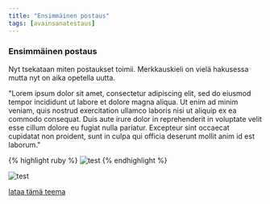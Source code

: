```yaml
---
title: "Ensimmäinen postaus"
tags: [avainsanatestaus]
---
```



### Ensimmäinen postaus
Nyt tsekataan miten postaukset toimii. Merkkauskieli on vielä hakusessa mutta nyt on aika opetella uutta.

"Lorem ipsum dolor sit amet, consectetur adipiscing elit, sed do eiusmod tempor incididunt ut labore et dolore magna aliqua. Ut enim ad minim veniam, quis nostrud exercitation ullamco laboris nisi ut aliquip ex ea commodo consequat. Duis aute irure dolor in reprehenderit in voluptate velit esse cillum dolore eu fugiat nulla pariatur. Excepteur sint occaecat cupidatat non proident, sunt in culpa qui officia deserunt mollit anim id est laborum."

{% highlight ruby %}
![test](http://i.imgur.com/WWCgxX9.jpg)
{% endhighlight %}

![test](http://i.imgur.com/WWCgxX9.jpg)


<a href="https://github.com/railsr/autm-rb" target="_blank" class="btn btn-success"><i class="fa fa-arrow-right fa-lg"></i>lataa tämä teema</a>
